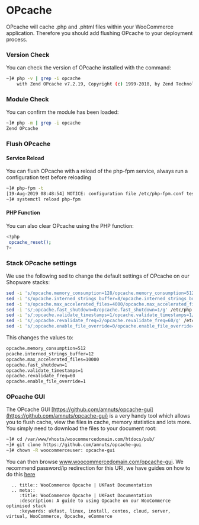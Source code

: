 # OPcache

OPcache will cache .php and .phtml files within your WooCommerce application. Therefore you should add flushing OPcache to your deployment process.

### Version Check
You can check the version of OPcache installed with the command:

```bash
~]# php -v | grep -i opcache
    with Zend OPcache v7.2.19, Copyright (c) 1999-2018, by Zend Technologies
```

### Module Check
You can confirm the module has been loaded:

```bash
~]# php -m | grep -i opcache
Zend OPcache
```

### Flush OPcache
#### Service Reload
You can flush OPcache with a reload of the php-fpm service, always run a configuration test before reloading

```bash
~]# php-fpm -t
[19-Aug-2019 08:48:54] NOTICE: configuration file /etc/php-fpm.conf test is successful
~]# systemctl reload php-fpm
```

#### PHP Function
You can also clear OPcache using the PHP function:

```bash
<?php
 opcache_reset();
?>
```

### Stack OPcache settings
We use the following sed to change the default settings of OPcache on our Shopware stacks:

```bash
sed -i 's/opcache.memory_consumption=128/opcache.memory_consumption=512/g' /etc/php.d/*opcache.ini
sed -i 's/opcache.interned_strings_buffer=8/opcache.interned_strings_buffer=12/g' /etc/php.d/*opcache.ini
sed -i 's/opcache.max_accelerated_files=4000/opcache.max_accelerated_files=10000/g' /etc/php.d/*opcache.ini
sed -i 's/;opcache.fast_shutdown=0/opcache.fast_shutdown=1/g' /etc/php.d/*opcache.ini
sed -i 's/;opcache.validate_timestamps=1/opcache.validate_timestamps=1/g' /etc/php.d/*opcache.ini
sed -i 's/;opcache.revalidate_freq=2/opcache.revalidate_freq=60/g' /etc/php.d/*opcache.ini
sed -i 's/;opcache.enable_file_override=0/opcache.enable_file_override=1/g' /etc/php.d/*opcache.ini
```

This changes the values to:

```bash
opcache.memory_consumption=512
pcache.interned_strings_buffer=12
opcache.max_accelerated_files=10000
opcache.fast_shutdown=1
opcache.validate_timestamps=1
opcache.revalidate_freq=60
opcache.enable_file_override=1
```

### OPcache GUI
The OPcache GUI [https://github.com/amnuts/opcache-gui](https://github.com/amnuts/opcache-gui) is a very handy tool which allows you to flush cache, view the files in cache, memory statistics and lots more. You simply need to download the files to your document root:

```bash
~]# cd /var/www/vhosts/woocommercedomain.com/htdocs/pub/
~]# git clone https://github.com/amnuts/opcache-gui
~]# chown -R woocommerceuser: opcache-gui
```

You can then browse www.woocommercedomain.com/opcache-gui. We recommend password/ip redirection for this URI, we have guides on how to do this [here](/operatingsystems/linux/magento/magento2/restrictfilefolder.html)

```eval_rst
  .. title:: WooCommerce Opcache | UKFast Documentation
  .. meta::
     :title: WooCommerce Opcache | UKFast Documentation
     :description: A guide to using Opcache on our WooCommerce optimised stack
     :keywords: ukfast, linux, install, centos, cloud, server, virtual, WooCommerce, Opcache, eCommerce

